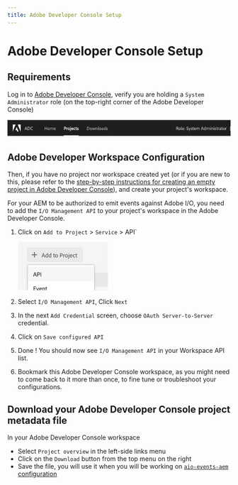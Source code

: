 ```yaml
---
title: Adobe Developer Console Setup
---
```


# Adobe Developer Console Setup

## Requirements

Log in to [Adobe Developer Console](https://developer.adobe.com/console/home),
verify you are holding a `System Administrator` role (on the top-right corner of the Adobe Developer Console)

!["System Administrator shown in the console"](../../../img/console_role_system_admin.png "System Administrator shown in the console")

## Adobe Developer Workspace Configuration

Then, if you have no project nor workspace created yet (or if you are new to this,
please refer to the [step-by-step instructions for creating an empty project in Adobe Developer Console](https://developer.adobe.com/developer-console/docs/guides/projects/projects-empty)),
and create your project's workspace.

For your AEM to be authorized to emit events against Adobe I/O,
you need to add the `I/O Management API` to your project's workspace
in the Adobe Developer Console.

1. Click on `Add to Project` > `Service` > API`

   ![Add an API to Project](../../../img/add_api_to_project.png "Add an API to Project")

2. Select `I/O Management API`, Click `Next`
3. In the next `Add Credential` screen, choose `OAuth Server-to-Server` credential.
4. Click on `Save configured API`
5. Done ! You should now see `I/O Management API` in your Workspace API list.
6. Bookmark this Adobe Developer Console workspace, as you might need to come back to it more than once,
   to fine tune or troubleshoot your configurations.

## Download your Adobe Developer Console project metadata file

In your Adobe Developer Console workspace

* Select `Project overview` in the left-side links menu
* Click on the `Download` button from the top menu on the right
* Save the file, you will use it when you will be working on [`aio-events-aem` configuration](aem-workspace-setup.md)
